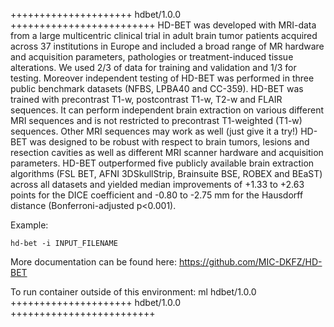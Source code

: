

+++++++++++++++++++++ hdbet/1.0.0 +++++++++++++++++++++++++
HD-BET was developed with MRI-data from a large multicentric clinical trial in adult brain tumor patients acquired across 37 institutions in Europe and included a broad range of MR hardware and acquisition parameters, pathologies or treatment-induced tissue alterations. We used 2/3 of data for training and validation and 1/3 for testing. Moreover independent testing of HD-BET was performed in three public benchmark datasets (NFBS, LPBA40 and CC-359).
HD-BET was trained with precontrast T1-w, postcontrast T1-w, T2-w and FLAIR sequences. It can perform independent brain extraction on various different MRI sequences and is not restricted to precontrast T1-weighted (T1-w) sequences. Other MRI sequences may work as well (just give it a try!)
HD-BET was designed to be robust with respect to brain tumors, lesions and resection cavities as well as different MRI scanner hardware and acquisition parameters.
HD-BET outperformed five publicly available brain extraction algorithms (FSL BET, AFNI 3DSkullStrip, Brainsuite BSE, ROBEX and BEaST) across all datasets and yielded median improvements of +1.33 to +2.63 points for the DICE coefficient and -0.80 to -2.75 mm for the Hausdorff distance (Bonferroni-adjusted p<0.001).

Example:
```
hd-bet -i INPUT_FILENAME
```

More documentation can be found here: https://github.com/MIC-DKFZ/HD-BET

To run container outside of this environment: ml hdbet/1.0.0
+++++++++++++++++++++ hdbet/1.0.0 +++++++++++++++++++++++++

